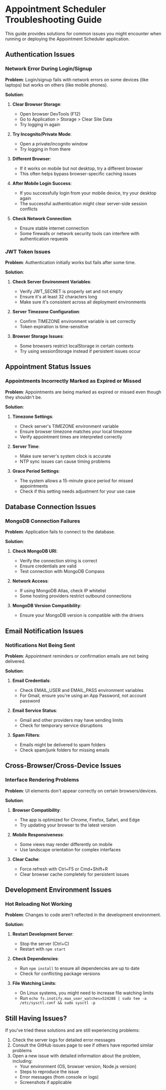 # Appointment Scheduler Troubleshooting Guide

This guide provides solutions for common issues you might encounter when running or deploying the Appointment Scheduler application.

## Authentication Issues

### Network Error During Login/Signup

**Problem**: Login/signup fails with network errors on some devices (like laptops) but works on others (like mobile phones).

**Solution**:

1. **Clear Browser Storage**:
   - Open browser DevTools (F12)
   - Go to Application > Storage > Clear Site Data
   - Try logging in again

2. **Try Incognito/Private Mode**:
   - Open a private/incognito window
   - Try logging in from there

3. **Different Browser**:
   - If it works on mobile but not desktop, try a different browser
   - This often helps bypass browser-specific caching issues

4. **After Mobile Login Success**:
   - If you successfully login from your mobile device, try your desktop again
   - The successful authentication might clear server-side session conflicts

5. **Check Network Connection**:
   - Ensure stable internet connection
   - Some firewalls or network security tools can interfere with authentication requests

### JWT Token Issues

**Problem**: Authentication initially works but fails after some time.

**Solution**:

1. **Check Server Environment Variables**:
   - Verify JWT_SECRET is properly set and not empty
   - Ensure it's at least 32 characters long
   - Make sure it's consistent across all deployment environments

2. **Server Timezone Configuration**:
   - Confirm TIMEZONE environment variable is set correctly
   - Token expiration is time-sensitive

3. **Browser Storage Issues**:
   - Some browsers restrict localStorage in certain contexts
   - Try using sessionStorage instead if persistent issues occur

## Appointment Status Issues

### Appointments Incorrectly Marked as Expired or Missed

**Problem**: Appointments are being marked as expired or missed even though they shouldn't be.

**Solution**:

1. **Timezone Settings**:
   - Check server's TIMEZONE environment variable
   - Ensure browser timezone matches your local timezone
   - Verify appointment times are interpreted correctly

2. **Server Time**:
   - Make sure server's system clock is accurate
   - NTP sync issues can cause timing problems

3. **Grace Period Settings**:
   - The system allows a 15-minute grace period for missed appointments
   - Check if this setting needs adjustment for your use case

## Database Connection Issues

### MongoDB Connection Failures

**Problem**: Application fails to connect to the database.

**Solution**:

1. **Check MongoDB URI**:
   - Verify the connection string is correct
   - Ensure credentials are valid
   - Test connection with MongoDB Compass

2. **Network Access**:
   - If using MongoDB Atlas, check IP whitelist
   - Some hosting providers restrict outbound connections

3. **MongoDB Version Compatibility**:
   - Ensure your MongoDB version is compatible with the drivers

## Email Notification Issues

### Notifications Not Being Sent

**Problem**: Appointment reminders or confirmation emails are not being delivered.

**Solution**:

1. **Email Credentials**:
   - Check EMAIL_USER and EMAIL_PASS environment variables
   - For Gmail, ensure you're using an App Password, not account password

2. **Email Service Status**:
   - Gmail and other providers may have sending limits
   - Check for temporary service disruptions

3. **Spam Filters**:
   - Emails might be delivered to spam folders
   - Check spam/junk folders for missing emails

## Cross-Browser/Cross-Device Issues

### Interface Rendering Problems

**Problem**: UI elements don't appear correctly on certain browsers/devices.

**Solution**:

1. **Browser Compatibility**:
   - The app is optimized for Chrome, Firefox, Safari, and Edge
   - Try updating your browser to the latest version

2. **Mobile Responsiveness**:
   - Some views may render differently on mobile
   - Use landscape orientation for complex interfaces

3. **Clear Cache**:
   - Force refresh with Ctrl+F5 or Cmd+Shift+R
   - Clear browser cache completely for persistent issues

## Development Environment Issues

### Hot Reloading Not Working

**Problem**: Changes to code aren't reflected in the development environment.

**Solution**:

1. **Restart Development Server**:
   - Stop the server (Ctrl+C)
   - Restart with `npm start`

2. **Check Dependencies**:
   - Run `npm install` to ensure all dependencies are up to date
   - Check for conflicting package versions

3. **File Watching Limits**:
   - On Linux systems, you might need to increase file watching limits
   - Run `echo fs.inotify.max_user_watches=524288 | sudo tee -a /etc/sysctl.conf && sudo sysctl -p`

## Still Having Issues?

If you've tried these solutions and are still experiencing problems:

1. Check the server logs for detailed error messages
2. Consult the GitHub issues page to see if others have reported similar problems
3. Open a new issue with detailed information about the problem, including:
   - Your environment (OS, browser version, Node.js version)
   - Steps to reproduce the issue
   - Error messages (from console or logs)
   - Screenshots if applicable 